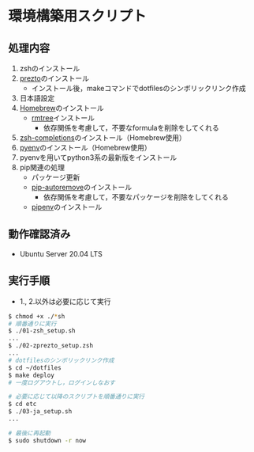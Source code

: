 # 環境構築用スクリプト

## 処理内容

1. zshのインストール
2. [prezto](https://github.com/sorin-ionescu/prezto)のインストール
   - インストール後，makeコマンドでdotfilesのシンボリックリンク作成
3. 日本語設定
4. [Homebrew](https://brew.sh/)のインストール
   - [rmtree](https://github.com/beeftornado/homebrew-rmtree)インストール
     - 依存関係を考慮して，不要なformulaを削除をしてくれる
5. [zsh-completions](https://github.com/zsh-users/zsh-completions)のインストール（Homebrew使用）
6. [pyenv](https://github.com/pyenv/pyenv)のインストール（Homebrew使用）
7. pyenvを用いてpython3系の最新版をインストール
8. pip関連の処理
   - パッケージ更新
   - [pip-autoremove](https://github.com/invl/pip-autoremove)のインストール
     - 依存関係を考慮して，不要なパッケージを削除をしてくれる
   - [pipenv](https://github.com/pypa/pipenv)のインストール

## 動作確認済み

- Ubuntu Server 20.04 LTS

## 実行手順

- 1., 2.以外は必要に応じて実行

```sh
$ chmod +x ./*sh
# 順番通りに実行
$ ./01-zsh_setup.sh
...
$ ./02-zprezto_setup.zsh
...
# dotfilesのシンボリックリンク作成
$ cd ~/dotfiles
$ make deploy
# 一度ログアウトし，ログインしなおす

# 必要に応じて以降のスクリプトを順番通りに実行
$ cd etc
$ ./03-ja_setup.sh
...

# 最後に再起動
$ sudo shutdown -r now
```
